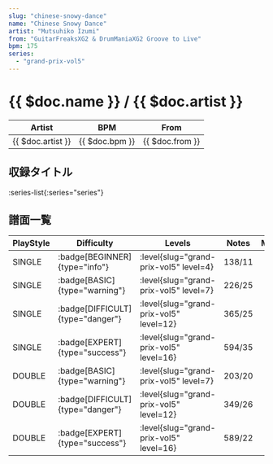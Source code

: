 ```yaml
---
slug: "chinese-snowy-dance"
name: "Chinese Snowy Dance"
artist: "Mutsuhiko Izumi"
from: "GuitarFreaksXG2 & DrumManiaXG2 Groove to Live"
bpm: 175
series:
  - "grand-prix-vol5"
---
```


# {{ $doc.name }} / {{ $doc.artist }}

|Artist|BPM|From|
|------|---|----|
|{{ $doc.artist }}|{{ $doc.bpm }}|{{ $doc.from }}|

## 収録タイトル

:series-list{:series="series"}

## 譜面一覧

|PlayStyle|Difficulty|Levels|Notes|Movie|
|---------|----------|------|-----|-----|
|SINGLE| :badge[BEGINNER]{type="info"}|<div class="field is-grouped is-grouped-multiline"> :level{slug="grand-prix-vol5" level=4}</div>|138/11||
|SINGLE| :badge[BASIC]{type="warning"}|<div class="field is-grouped is-grouped-multiline"> :level{slug="grand-prix-vol5" level=7}</div>|226/25||
|SINGLE| :badge[DIFFICULT]{type="danger"}|<div class="field is-grouped is-grouped-multiline"> :level{slug="grand-prix-vol5" level=12}</div>|365/25||
|SINGLE| :badge[EXPERT]{type="success"}|<div class="field is-grouped is-grouped-multiline"> :level{slug="grand-prix-vol5" level=16}</div>|594/35||
|DOUBLE| :badge[BASIC]{type="warning"}|<div class="field is-grouped is-grouped-multiline"> :level{slug="grand-prix-vol5" level=7}</div>|203/20||
|DOUBLE| :badge[DIFFICULT]{type="danger"}|<div class="field is-grouped is-grouped-multiline"> :level{slug="grand-prix-vol5" level=12}</div>|349/26||
|DOUBLE| :badge[EXPERT]{type="success"}|<div class="field is-grouped is-grouped-multiline"> :level{slug="grand-prix-vol5" level=16}</div>|589/22||

